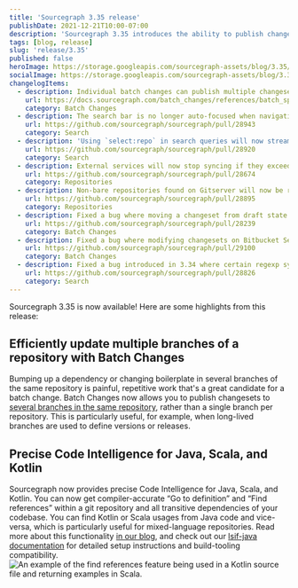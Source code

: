 ```yaml
---
title: 'Sourcegraph 3.35 release'
publishDate: 2021-12-21T10:00-07:00
description: 'Sourcegraph 3.35 introduces the ability to publish changesets to multiple branches of a repository with a single batch change, plus precise Code Intelligence for Java, Scala, and Kotlin.'
tags: [blog, release]
slug: 'release/3.35'
published: false
heroImage: https://storage.googleapis.com/sourcegraph-assets/blog/3.35/sourcegraph-3-35-release.png
socialImage: https://storage.googleapis.com/sourcegraph-assets/blog/3.35/sourcegraph-3-35-release.png
changelogItems:
  - description: Individual batch changes can publish multiple changesets to the same repository by specifying multiple target branches using the `on.branches` attribute. This allows you to efficiently update long-lived branches for recent changes or upgraded dependencies.
    url: https://docs.sourcegraph.com/batch_changes/references/batch_spec_yaml_reference#on-repository
    category: Batch Changes
  - description: The search bar is no longer auto-focused when navigating between files. This allows you to utilize the keyboard shortcut Cmd+LeftArrow (or Ctrl-LeftArrow) to go back to the browser's previous page instead of moving the cursor to the first position of the search bar.
    url: https://github.com/sourcegraph/sourcegraph/pull/28943
    category: Search
  - description: 'Using `select:repo` in search queries will now stream results incrementally, greatly improving speed and reducing time-to-first-result.'
    url: https://github.com/sourcegraph/sourcegraph/pull/28920
    category: Search
  - description: External services will now stop syncing if they exceed the user or site level limit for total number of repositories added. They will only continue syncing if the extra repositories are removed or the corresponding limit is increased. Previously, they attempted to retry syncing indefinitely.
    url: https://github.com/sourcegraph/sourcegraph/pull/28674
    category: Repositories
  - description: Non-bare repositories found on Gitserver will now be removed by a janitor job. Since non-bare repositories fail to fetch when you have a working copy, this will prevent clutter from repositories that are unable to update.
    url: https://github.com/sourcegraph/sourcegraph/pull/28895
    category: Repositories
  - description: Fixed a bug where moving a changeset from draft state into published state did not work on GitLab repositories.
    url: https://github.com/sourcegraph/sourcegraph/pull/28239
    category: Batch Changes
  - description: Fixed a bug where modifying changesets on Bitbucket Server could previously fail if the local copy in Batch Changes was out of date.
    url: https://github.com/sourcegraph/sourcegraph/pull/29100
    category: Batch Changes
  - description: Fixed a bug introduced in 3.34 where certain regexp syntax for repository searches caused the entire search, including non-repository searches, to fail.
    url: https://github.com/sourcegraph/sourcegraph/pull/28826
    category: Search
---
```


Sourcegraph 3.35 is now available! Here are some highlights from this release:

## Efficiently update multiple branches of a repository with Batch Changes

Bumping up a dependency or changing boilerplate in several branches of the same repository is painful, repetitive work that's a great candidate for a batch change. Batch Changes now allows you to publish changesets to [several branches in the same repository](https://docs.sourcegraph.com/batch_changes/references/batch_spec_yaml_reference#on-repository), rather than a single branch per repository. This is particularly useful, for example, when long-lived branches are used to define versions or releases.

## Precise Code Intelligence for Java, Scala, and Kotlin

Sourcegraph now provides precise Code Intelligence for Java, Scala, and Kotlin. You can now get compiler-accurate “Go to definition” and “Find references” within a git repository and all transitive dependencies of your codebase. You can find Kotlin or Scala usages from Java code and vice-versa, which is particularly useful for mixed-language repositories. Read more about this functionality [in our blog](https://about.sourcegraph.com/blog/java-scala-kotlin-code-intelligence/), and check out our [lsif-java documentation](https://sourcegraph.github.io/lsif-java/) for detailed setup instructions and build-tooling compatibility.
<img class="blog-image" title="JVM precise code intelligence" alt="An example of the find references feature being used in a Kotlin source file and returning examples in Scala." src="https://storage.googleapis.com/sourcegraph-assets/blog/3.35/preciseJVMintelligence.png">
